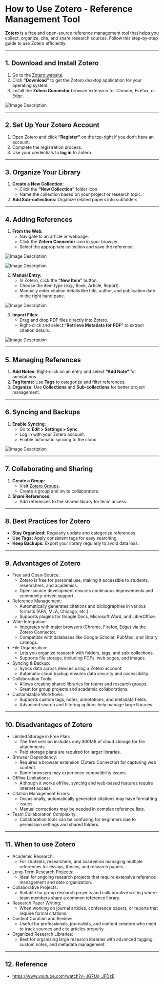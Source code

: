 # How to Use Zotero - Reference Management Tool

**Zotero** is a free and open-source reference management tool that helps you collect, organize, cite, and share research sources. Follow this step-by-step guide to use Zotero efficiently:

---

## **1. Download and Install Zotero**
1. Go to the [Zotero website](https://www.zotero.org/).
2. Click **“Download”** to get the Zotero desktop application for your operating system.
3. Install the **Zotero Connector** browser extension for Chrome, Firefox, or Edge.

![Image Description](https://github.com/nikbearbrown/ENGR-0201-Organizing-Academic-Success-AI-for-Personalized-Learning/blob/main/ENGR_0201/Zotero_1.jpg)


---

## **2. Set Up Your Zotero Account**
1. Open Zotero and click **“Register”** on the top-right if you don’t have an account.
2. Complete the registration process.
3. Use your credentials to **log in** to Zotero.

---

## **3. Organize Your Library**
1. **Create a New Collection:**
   - Click the **“New Collection”** folder icon.
   - Name the collection based on your project or research topic.
2. **Add Sub-collections:** Organize related papers into subfolders.

---

## **4. Adding References**
1. **From the Web:**
   - Navigate to an article or webpage.
   - Click the **Zotero Connector** icon in your browser.
   - Select the appropriate collection and save the reference.

![Image Description](https://github.com/nikbearbrown/ENGR-0201-Organizing-Academic-Success-AI-for-Personalized-Learning/blob/main/ENGR_0201/Zotero_2.jpg)

![Image Description](https://github.com/nikbearbrown/ENGR-0201-Organizing-Academic-Success-AI-for-Personalized-Learning/blob/main/ENGR_0201/Zotero_3.jpg)

2. **Manual Entry:**
   - In Zotero, click the **“New Item”** button.
   - Choose the item type (e.g., Book, Article, Report).
   - Manually enter citation details like title, author, and publication date in the right hand pane.

![Image Description](https://github.com/nikbearbrown/ENGR-0201-Organizing-Academic-Success-AI-for-Personalized-Learning/blob/main/ENGR_0201/Zotero_4.jpg)

3. **Import Files:**
   - Drag and drop PDF files directly into Zotero.
   - Right-click and select **“Retrieve Metadata for PDF”** to extract citation details.

![Image Description](https://github.com/nikbearbrown/ENGR-0201-Organizing-Academic-Success-AI-for-Personalized-Learning/blob/main/ENGR_0201/Zotero_5.jpg)

---

## **5. Managing References**
1. **Add Notes:** Right-click on an entry and select **“Add Note”** for annotations.
2. **Tag Items:** Use **Tags** to categorize and filter references.
3. **Organize:** Use **Collections** and **Sub-collections** for better project management.

---

## **6. Syncing and Backups**
1. **Enable Syncing:** 
   - Go to **Edit > Settings > Sync**.
   - Log in with your Zotero account.
   - Enable automatic syncing to the cloud.
  
![Image Description](https://github.com/nikbearbrown/ENGR-0201-Organizing-Academic-Success-AI-for-Personalized-Learning/blob/main/ENGR_0201/Zotero_6.jpg)

---

## **7. Collaborating and Sharing**
1. **Create a Group:**
   - Visit [Zotero Groups](https://www.zotero.org/groups).
   - Create a group and invite collaborators.
2. **Share References:**
   - Add references to the shared library for team access.

---

## **8. Best Practices for Zotero**
- **Stay Organized:** Regularly update and categorize references.
- **Use Tags:** Apply consistent tags for easy searching.
- **Keep Backups:** Export your library regularly to avoid data loss.

---

## **9. Advantages of Zotero**
- Free and Open-Source:
   - Zotero is free for personal use, making it accessible to students, researchers, and academics.
   - Open-source development ensures continuous improvements and community-driven support.
- Reference Management:
   - Automatically generates citations and bibliographies in various formats (APA, MLA, Chicago, etc.).
   - Supports plugins for Google Docs, Microsoft Word, and LibreOffice.
- Wide Integration:
   - Integrates with major browsers (Chrome, Firefox, Edge) via the Zotero Connector.
   - Compatible with databases like Google Scholar, PubMed, and library catalogs.
- File Organization:
   - Lets you organize research with folders, tags, and sub-collections.
   - Supports file storage, including PDFs, web pages, and images.
- Syncing & Backup:
   - Syncs data across devices using a Zotero account.
   - Automatic cloud backup ensures data security and accessibility.
- Collaboration Tools:
   - Allows creating shared libraries for teams and research groups.
   - Great for group projects and academic collaborations.
- Customizable Workflows:
   - Supports custom tags, notes, annotations, and metadata fields.
   - Advanced search and filtering options help manage large libraries.

---

## **10. Disadvantages of Zotero**
- Limited Storage in Free Plan:
   - The free version includes only 300MB of cloud storage for file attachments.
   - Paid storage plans are required for larger libraries.
- Browser Dependency:
   - Requires a browser extension (Zotero Connector) for capturing web content.
   - Some browsers may experience compatibility issues.
- Offline Limitations:
   - Although it works offline, syncing and web-based features require internet access.
- Citation Management Errors:
   - Occasionally, automatically generated citations may have formatting issues.
   - Manual corrections may be needed in complex reference lists.
- Team Collaboration Complexity:
   - Collaboration tools can be confusing for beginners due to permission settings and shared folders.

---

## **11. When to use Zotero**
- Academic Research:
   - For students, researchers, and academics managing multiple references for essays, theses, and research papers.
- Long-Term Research Projects:
   - Ideal for ongoing research projects that require extensive reference management and data organization.
- Collaborative Projects:
   - Suitable for group research projects and collaborative writing where team members share a common reference library.
- Research Paper Writing:
   - When working on journal articles, conference papers, or reports that require formal citations.
- Content Curation and Review:
   - Useful for professionals, journalists, and content creators who need to track sources and cite articles properly.
- Organized Research Libraries:
   - Best for organizing large research libraries with advanced tagging, custom notes, and metadata management.

---

## **12. Reference**
  - https://www.youtube.com/watch?v=JG7Uq_JFDzE
    
